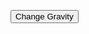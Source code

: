 
<!-- Style of the Canvas -->
<style>
    .game-container {
        position: relative;
        left: -520px;
        width: 1920px;
        height: 552px;
    }
    #canvas {
        margin: 0;
        border: 4px solid black;
        filter: invert(0%);
    }
         .background {
        position: absolute;
        top: 0;
        left: 0;
        width: 100%;
        height: 100%;
        background-image: url("{{site.baseurl}}/images/background.jpg"); 
        background-size: 1380px 552px; 
        animation: slide 10s linear infinite; 
    }

    @keyframes slide {
        0% {
            background-position: 100% 0; 
        }
        100% {
            background-position: 0% 0; 
        }
    }   
</style>

<div class="game-container">
    <div class="background"></div>
    <canvas id="canvas"></canvas>

</div>

<script>
    // Create empty canvas
    let canvas = document.getElementById('canvas');
    let c = canvas.getContext('2d');
    // Set the canvas dimensions
    canvas.width = 1920;
    canvas.height = 552;
    // Define gravity value
    let gravity = 1.5;
    // Define the Player class
    class Player {
        constructor() {
            // Initial position and velocity of the player
            this.position = {
                x: 325,
                y: 200
            };
            this.velocity = {
                x: 0,
                y: 0
            };
            // Dimensions of the player
            this.width = 30;
            this.height = 30;
        }
        // Method to draw the player on the canvas
        draw() {
            c.fillStyle = 'yellow';
            c.fillRect(this.position.x, this.position.y, this.width, this.height);
        }
        // Method to update the players position and velocity
        update() {
            this.draw();
            this.position.y += this.velocity.y;
            this.position.x += this.velocity.x;
            if (this.position.y + this.height + this.velocity.y <= canvas.height)
                this.velocity.y += gravity;
            else
                this.velocity.y = 0;
        }
    }
    // Create a player object
    player = new Player();
    // Define keyboard keys and their states
    let keys = {
        right: {
            pressed: false
        },
        left: {
            pressed: false
        }
    };
    // Animation function to continuously update and render the canvas
    function animate() {
        requestAnimationFrame(animate);
        c.clearRect(0, 0, canvas.width, canvas.height);
        player.update();
        if (keys.right.pressed) {
            player.velocity.x = 10;
        } else if (keys.left.pressed) {
            player.velocity.x = -10;
        } else {
            player.velocity.x = 0;
        }
        if (player.position.x + player.width > 1400) {
            player.position.x = 0;
        } else if (player.position.x + player.width < -30) {
            player.position.x = 1350;
        } else if (player.position.y + player.width < 0) {
            player.velocity.y += 5;
        }
    }
    animate();
    // Event listener for keydown events
    addEventListener('keydown', ({ keyCode }) => {
        switch (keyCode) {
            case 65:
                console.log('left');
                keys.left.pressed = true;
                break;
            case 83:
                console.log('down');
                break;
            case 68:
                console.log('right');
                keys.right.pressed = true;
                break;
            case 87:
                console.log('up');
                if (player.velocity.y === 0) {
                    player.velocity.y -= 20;
                }
                break;
            case 38:
                console.log('upside down');
                player.y = 0;
                break;
        }
    });
    // Event listener for keyup events
    addEventListener('keyup', ({ keyCode }) => {
        switch (keyCode) {
            case 65:
                console.log('left');
                keys.left.pressed = false;
                break;
            case 83:
                console.log('down');
                break;
            case 68:
                console.log('right');
                keys.right.pressed = false;
                break;
            case 87:
                console.log('up');
                if (player.velocity.y === 0) {
                    player.velocity.y = -20;
                }
                break;
        }
    });
</script>

<button class="gravity" onclick="switchGravity()">Change Gravity</button>
<script>
    function switchGravity() {
        if (gravity === 1.5) {
            gravity = 0.75;
        } else if (gravity === 0.75) {
            gravity = 1.5;
        }
    }
</script>